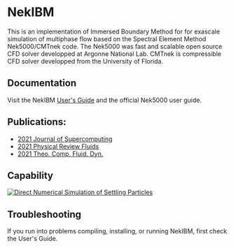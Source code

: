 # NekIBM
This is an implementation of Immersed Boundary Method for for exascale simulation of multiphase flow based on the Spectral Element Method Nek5000/CMTnek code. The Nek5000 was fast and scalable open source CFD solver developped at Argonne National Lab. CMTnek is compressible CFD solver developped from the University of Florida. 

## Documentation

Visit the NekIBM [User's Guide](https://yunchaoyang.github.io/NekIBM-doc/) and the official Nek5000 user guide.

## Publications:

- [2021 Journal of Supercomputing](https://link.springer.com/article/10.1007/s11227-020-03371-2)
- [2021 Physical Review Fluids](https://journals.aps.org/prfluids/abstract/10.1103/PhysRevFluids.6.104306)
- [2021 Theo. Comp. Fluid. Dyn.](https://arxiv.org/pdf/2005.05363)

## Capability

[![Direct Numerical Simulation of Settling Particles](https://img.youtube.com/vi/b_vJGWxVNRQ/0.jpg)](https://www.youtube.com/watch?v=b_vJGWxVNRQ)


## Troubleshooting

If you run into problems compiling, installing, or running NekIBM, first check the User's Guide. 
